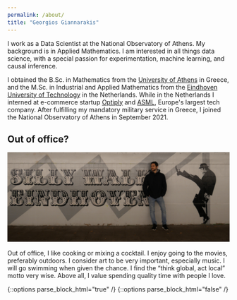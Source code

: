 ```yaml
---
permalink: /about/
title: "Georgios Giannarakis"
---
```


I work as a Data Scientist at the National Observatory of Athens.
My background is in Applied Mathematics. I am interested in all things data science, with a special
passion for experimentation, machine learning, and causal inference.

I obtained the B.Sc. in Mathematics from the [University of Athens](https://en.math.uoa.gr/)
in Greece, and the M.Sc. in Industrial and Applied Mathematics from the
[Eindhoven University of Technology](https://www.tue.nl/en/our-university/departments/mathematics-and-computer-science/)
in the Netherlands. While in the Netherlands I 
interned at e-commerce startup [Optiply](https://optiply.co.uk/) and [ASML](https://www.asml.com/en), 
Europe's largest tech company.
After fulfilling my mandatory military service in Greece, I joined
the National Observatory of Athens in September 2021.

[//]: # (## Experience)

[//]: # (* 2021-now: **Data Scientist**, _National Observatory of Athens, Greece_)

[//]: # (* 2020: **Data Science Intern**, _ASML, The Netherlands_)

[//]: # (* 2018: **Business Intelligence Intern**, _Optiply, The Netherlands_)

[//]: # (## Education)

[//]: # (<span style="font-size:0.5em;">LOVE!</span>)

[//]: # (* **M.Sc. in Industrial and Applied Mathematics**, _Eindhoven University of Technology, 2020_)

[//]: # (* **B.Sc. in Mathematics**, _University of Athens, 2016_)

## Out of office?

[//]: # (I consider balance to be a virtue that an individual acquires via exposure )

[//]: # (to a diverse set of experiences; striking such a balance is a life goal of mine. )

[//]: # (I have worked at a leading tech company using cutting edge science, studied at a top )

[//]: # (technical university, brewed cofee for customers at a café, created videos while serving in the army.)

[//]: # (While not a coherent body of activities, I cherish each of them separately for directing me in life, )

[//]: # (and most of all for teaching me to perceive adversity as opportunity; to have a growth mindset.)

![](/assets/images/silly.png)

Out of office, I like cooking or mixing a cocktail. I enjoy going to the movies, 
preferably outdoors. I consider art to be very important, especially music. 
I will go swimming when given the chance. I find the “think global, act local” motto very wise. 
Above all, I value spending quality time with people I love. 

{::options parse_block_html="true" /}
{::options parse_block_html="false" /}